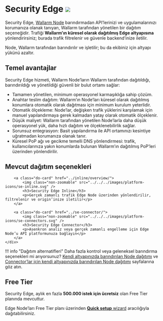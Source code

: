 # Security Edge <a href="../../../about-wallarm/subscription-plans/#security-edge-paid-plan"><img src="../../../images/security-edge-tag.svg" style="border: none;"></a>

Security Edge, [Wallarm Node](../../about-wallarm/overview.md#filtering-node) barındırmadan API’lerinizi ve uygulamalarınızı korumanıza olanak tanıyan, Wallarm tarafından yönetilen bir dağıtım seçeneğidir. Trafiği **Wallarm’ın küresel olarak dağıtılmış Edge altyapısına** yönlendirirsiniz; burada trafik filtrelenir ve güvenle backend’inize iletilir.

Node, Wallarm tarafından barındırılır ve işletilir; bu da ekibiniz için altyapı yükünü azaltır.

## Temel avantajlar

Security Edge hizmeti, Wallarm Node’ların Wallarm tarafından dağıtıldığı, barındırıldığı ve yönetildiği güvenli bir bulut ortamı sağlar:

* Tamamen yönetilen, minimum operasyonel karmaşıklığa sahip çözüm.
* Anahtar teslim dağıtım: Wallarm’ın Node’ları küresel olarak dağıtılmış konumlara otomatik olarak dağıtması için minimum kurulum yeterlidir.
* Otomatik ölçekleme: Node’lar, değişken trafik yüklerini karşılamak için manuel yapılandırmaya gerek kalmadan yatay olarak otomatik ölçeklenir.
* Düşük maliyet: Wallarm tarafından yönetilen Node’larla daha düşük operasyonel yük, daha hızlı dağıtım ve ölçeklenebilirlik sağlar.
* Sorunsuz entegrasyon: Basit yapılandırma ile API ortamınızı kesintiye uğratmadan korumanıza olanak tanır.
* Küresel PoP ağı ve gecikme temelli DNS yönlendirmesi: trafik, kullanıcılarınıza yakın konumlarda bulunan Wallarm’ın dağıtılmış PoP’leri üzerinden yönlendirilir.

## Mevcut dağıtım seçenekleri

<div class="do-section">
    <div class="do-main">

        <a class="do-card" href="../inline/overview/">
            <img class="non-zoomable" src="../../../images/platform-icons/se-inline.svg" />
            <h3>Security Edge Inline</h3>
            <p>Gerçek zamanlı trafik Edge Node üzerinden yönlendirilir, filtrelenir ve origin’inize iletilir</p>
        </a>

        <a class="do-card" href="../se-connector/">
            <img class="non-zoomable" src="../../../images/platform-icons/se-connectors.svg" />
            <h3>Security Edge Connector</h3>
            <p>Asenkron analiz veya gerçek zamanlı engelleme için Edge Node’u API platformunuza bağlayın</p>
        </a>
    </div>
</div>

!!! info "Dağıtım alternatifleri"
    Daha fazla kontrol veya geleneksel barındırma seçenekleri mi arıyorsunuz? [Kendi altyapınızda barındırılan Node dağıtımı](../supported-deployment-options.md) ve [Connector’lar için kendi altyapınızda barındırılan Node dağıtımı](../connectors/overview.md) sayfalarına göz atın.

## Free Tier

Security Edge, aylık en fazla **500.000 istek için ücretsiz** olan Free Tier planında mevcuttur.

Edge Node’ları Free Tier planı üzerinden [**Quick setup** wizard](free-tier.md) aracılığıyla dağıtabilirsiniz.  

<link rel="stylesheet" href="/supported-platforms.min.css?v=1" />
